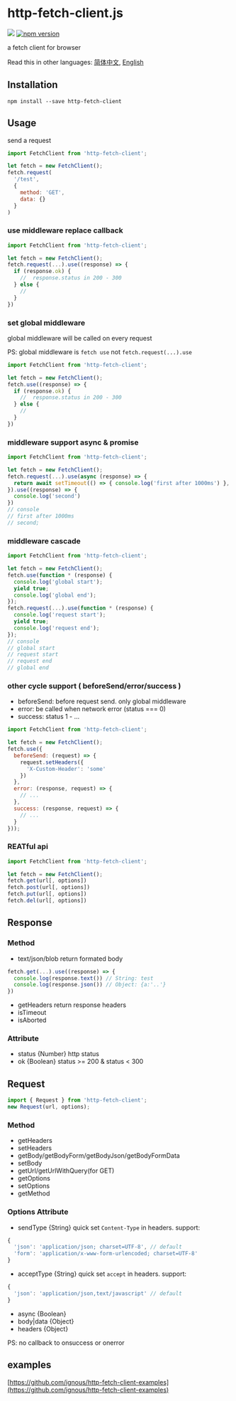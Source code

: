 # http-fetch-client.js
[![](https://img.shields.io/travis/ignous/http-fetch-client.svg)](https://travis-ci.org/ignous/http-fetch-client)
[![npm version](https://img.shields.io/npm/v/http-fetch-client.svg?maxAge=3600)](https://www.npmjs.org/package/http-fetch-client)

a fetch client for browser

Read this in other languages: [简体中文](README.md), [English](README.es.md)

## Installation
```
npm install --save http-fetch-client
```

## Usage
send a request
```js
import FetchClient from 'http-fetch-client';

let fetch = new FetchClient();
fetch.request(
  '/test',
  {
    method: 'GET',
    data: {}
  }
)
```

### use middleware replace callback
```js
import FetchClient from 'http-fetch-client';

let fetch = new FetchClient();
fetch.request(...).use((response) => {
  if (response.ok) {
    //  response.status in 200 - 300
  } else {
    //
  }
})
```

### set global middleware
global middleware will be called on every request

PS: global middleware is `fetch use` not `fetch.request(...).use`
```js
import FetchClient from 'http-fetch-client';

let fetch = new FetchClient();
fetch.use((response) => {
  if (response.ok) {
    //  response.status in 200 - 300
  } else {
    //
  }
})
```

### middleware support async & promise
```js
import FetchClient from 'http-fetch-client';

let fetch = new FetchClient();
fetch.request(...).use(async (response) => {
  return await setTimeout(() => { console.log('first after 1000ms') }, 1000);
}).use((response) => {
  console.log('second')
})
// console
// first after 1000ms
// second;
```

### middleware cascade
```js
import FetchClient from 'http-fetch-client';

let fetch = new FetchClient();
fetch.use(function * (response) {
  console.log('global start');
  yield true;
  console.log('global end');
});
fetch.request(...).use(function * (response) {
  console.log('request start');
  yield true;
  console.log('request end');
});
// console
// global start
// request start
// request end
// global end
```

### other cycle support ( beforeSend/error/success )
- beforeSend: before request send. only global middleware
- error: be called when network error (status === 0)
- success: status 1 - ...

```js
import FetchClient from 'http-fetch-client';

let fetch = new FetchClient();
fetch.use({
  beforeSend: (request) => {
    request.setHeaders({
      'X-Custom-Header': 'some'
    })
  },
  error: (response, request) => {
    // ...
  },
  success: (response, request) => {
    // ...
  }
}));
```

### REATful api
```js
import FetchClient from 'http-fetch-client';

let fetch = new FetchClient();
fetch.get(url[, options])
fetch.post(url[, options])
fetch.put(url[, options])
fetch.del(url[, options])
```


## Response
### Method
- text/json/blob
return formated body
```js
fetch.get(...).use((response) => {
  console.log(response.text()) // String: test
  console.log(response.json()) // Object: {a:'..'}
})
```
- getHeaders
return response headers
- isTimeout
- isAborted

### Attribute
- status {Number} http status
- ok {Boolean} status >= 200 & status < 300

## Request
```js
import { Request } from 'http-fetch-client';
new Request(url, options);
```

### Method
- getHeaders
- setHeaders
- getBody/getBodyForm/getBodyJson/getBodyFormData
- setBody
- getUrl/getUrlWithQuery(for GET)
- getOptions
- setOptions
- getMethod

### Options Attribute
- sendType {String} quick set `Content-Type` in headers.
support:
``` js
{
  'json': 'application/json; charset=UTF-8', // default
  'form': 'application/x-www-form-urlencoded; charset=UTF-8'
}
```

- acceptType {String} quick set `accept` in headers.
support:
``` js
{
  'json': 'application/json,text/javascript' // default
}
```

- async {Boolean}
- body|data {Object}
- headers {Object}

PS: no callback to onsuccess or onerror

## examples
[https://github.com/ignous/http-fetch-client-examples](https://github.com/ignous/http-fetch-client-examples)
